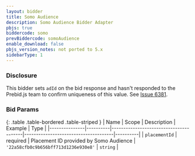 ```yaml
---
layout: bidder
title: Somo Audience
description: Somo Audience Bidder Adapter
pbjs: true
biddercode: somo
prevBiddercode: somoAudience
enable_download: false
pbjs_version_notes: not ported to 5.x
sidebarType: 1
---
```


### Disclosure

This bidder sets `adId` on the bid response and hasn't responded to the Prebid.js team to confirm uniqueness
of this value. See [Issue 6381](https://github.com/prebid/Prebid.js/issues/6381).

### Bid Params

{: .table .table-bordered .table-striped }
| Name          | Scope    | Description                            | Example                              | Type     |
|---------------|----------|----------------------------------------|--------------------------------------|----------|
| `placementId` | required | Placement ID provided by Somo Audience | `'22a58cfb0c9b656bff713d1236e930e8'` | `string` |
